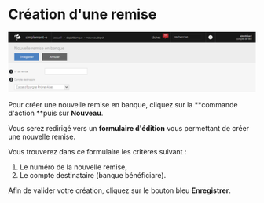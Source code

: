 # Création d'une remise


![nouveaudepot-screenshotfionajoupilancom20150812100718](images/nouveaudepot-screenshotfionajoupilancom20150812100718.png)

Pour créer une nouvelle remise en banque, cliquez sur la **commande d'action **puis sur **Nouveau**.

Vous serez redirigé vers un **formulaire d'édition** vous permettant de créer une nouvelle remise.

Vous trouverez dans ce formulaire les critères suivant :

1.  Le numéro de la nouvelle remise,
2.  Le compte destinataire (banque bénéficiare).

Afin de valider votre création, cliquez sur le bouton bleu **Enregistrer**.